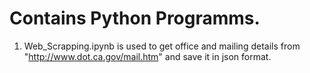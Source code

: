# Contains Python Programms.

1. Web_Scrapping.ipynb is used to get office and mailing details from "http://www.dot.ca.gov/mail.htm"  and save it in json format.
